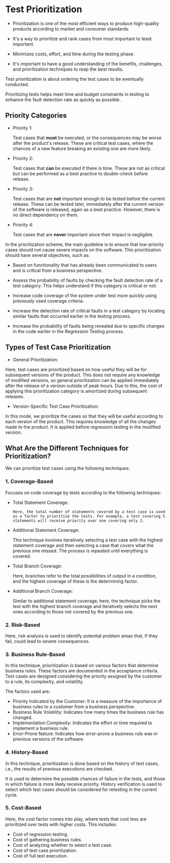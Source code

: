 # Test Prioritization

- Prioritization is one of the most efficient ways to produce high-quality products according to market and consumer standards.

- It's a way to prioritize and rank cases from most important to least important.

- Minimizes costs, effort, and time during the testing phase.

- It's important to have a good understanding of the benefits, challenges, and prioritization techniques to reap the best results.

Test prioritization is about ordering the test cases to be eventually conducted.

Prioritizing tests helps meet time and budget constraints in testing to enhance the fault detection rate as quickly as possible.

## Priority Categories

- Priority 1:

  Test cases that **must** be executed, or the consequences may be worse after the product's release. These are critical test cases, where the chances of a new feature breaking an existing one are more likely.
- Priority 2:

  Test cases that **can** be executed if there is time. These are not as critical but can be performed as a best practice to double-check before release.
- Priority 3:

  Test cases that are **not** important enough to be tested before the current release. These can be tested later, immediately after the current version of the software is released, again as a best practice. However, there is no direct dependency on them.
- Priority 4:

   Test cases that are **never** important since their impact is negligible.

In the prioritization scheme, the main guideline is to ensure that low-priority cases should not cause severe impacts on the software. This prioritization should have several objectives, such as:

- Based on functionality that has already been communicated to users and is critical from a business perspective.

- Assess the probability of faults by checking the fault detection rate of a test category. This helps understand if this category is critical or not.

- Increase code coverage of the system under test more quickly using previously used coverage criteria.

- Increase the detection rate of critical faults in a test category by locating similar faults that occurred earlier in the testing process.

- Increase the probability of faults being revealed due to specific changes in the code earlier in the Regression Testing process.

## Types of Test Case Prioritization

- General Prioritization:

Here, test cases are prioritized based on how useful they will be for subsequent versions of the product. This does not require any knowledge of modified versions, so general prioritization can be applied immediately after the release of a version outside of peak hours. Due to this, the cost of applying this prioritization category is amortized during subsequent releases.

- Version-Specific Test Case Prioritization:

In this mode, we prioritize the cases so that they will be useful according to each version of the product. This requires knowledge of all the changes made to the product. It is applied before regression testing in the modified version.

## What Are the Different Techniques for Prioritization?

We can prioritize test cases using the following techniques:

### 1. Coverage-Based

Focuses on code coverage by tests according to the following techniques:

- Total Statement Coverage:

      Here, the total number of statements covered by a test case is used as a factor to prioritize the tests. For example, a test covering 5 statements will receive priority over one covering only 2.

- Additional Statement Coverage:

   This technique involves iteratively selecting a test case with the highest statement coverage and then selecting a case that covers what the previous one missed. The process is repeated until everything is covered.

- Total Branch Coverage:

   Here, branches refer to the total possibilities of output in a condition, and the highest coverage of these is the determining factor.

- Additional Branch Coverage:

   Similar to additional statement coverage, here, the technique picks the test with the highest branch coverage and iteratively selects the next ones according to those not covered by the previous one.

### 2. Risk-Based

Here, risk analysis is used to identify potential problem areas that, if they fail, could lead to severe consequences.

### 3. Business Rule-Based

In this technique, prioritization is based on various factors that determine business rules. These factors are documented in the acceptance criteria. Test cases are designed considering the priority assigned by the customer to a rule, its complexity, and volatility.

The factors used are:

- Priority Indicated by the Customer: It is a measure of the importance of business rules to a customer from a business perspective.
- Business Rule Volatility: Indicates how many times the business rule has changed.
- Implementation Complexity: Indicates the effort or time required to implement a business rule.
- Error-Prone Nature: Indicates how error-prone a business rule was in previous versions of the software.

### 4. History-Based

In this technique, prioritization is done based on the history of test cases, i.e., the results of previous executions are checked.

It is used to determine the possible chances of failure in the tests, and those in which failure is more likely receive priority. History verification is used to select which test cases should be considered for retesting in the current cycle.

### 5. Cost-Based

Here, the cost factor comes into play, where tests that cost less are prioritized over tests with higher costs. This includes:

- Cost of regression testing.
- Cost of gathering business rules.
- Cost of analyzing whether to select a test case.
- Cost of test case prioritization.
- Cost of full test execution.
